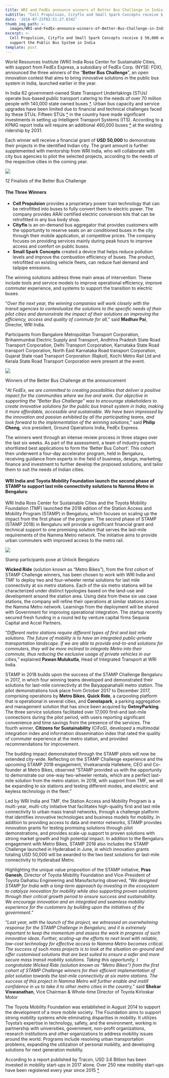 ```yaml
---
title: WRI and FedEx announce winners of Better Bus Challenge in India
subtitle: "Cell Propulsion, Cityflo and Small Spark Concepts receive $ 50,000 each to support the Public Bus System in\_India"
date: '2018-07-23T02:51:27.634Z'
thumb_img_path: >-
  images/WRI-and-FedEx-announce-winners-of-Better-Bus-Challenge-in-India/1*F6tCtReItt6z4YCvhEXdiQ.jpeg
excerpt: >-
  Cell Propulsion, Cityflo and Small Spark Concepts receive $ 50,000 each to
  support the Public Bus System in India
template: post
---
```

World Resources Institute (WRI) India Ross Center for Sustainable Cities, with support from FedEx Express, a subsidiary of FedEx Corp. (NYSE: FDX), announced the three winners of the “**Better Bus Challenge**”, an open innovation contest that aims to bring innovative solutions in the public bus system in India, launched earlier in the year.

In India 62 government-owned State Transport Undertakings (STUs) operate bus-based public transport catering to the needs of over 70 million people with 140,000 state owned buses [\*](http://www.indiaenvironmentportal.org.in/files/file/Review%20of%20the%20Performance%20of%20State%20Road%20Transport%20Undertakings%20%28SRTUs%29%20for%202014-2015.pdf). Urban bus capacity and service upgrades have been limited due to financial and technical challenges faced by these STUs. Fifteen STUs [\*](https://smartnet.niua.org/sites/default/files/webform/Roadmap%20for%20improving%20City%20Bus%20Systems%20in%20India.pdf) in the country have made significant investments in setting up Intelligent Transport Systems (ITS). According to a KPMG report India will require an additional 460,000 buses [\*](https://assets.kpmg.com/content/dam/kpmg/in/pdf/2017/10/Reimagining-public-transport.pdf) at the existing ridership by 2031.

Each winner will receive a financial grant of **USD 50,000** to demonstrate their projects in the identified Indian city. The grant amount is further supplemented with mentorship from WRI India, who will collaborate with city bus agencies to pilot the selected projects, according to the needs of the respective cities in the coming year.

![](/images/WRI-and-FedEx-announce-winners-of-Better-Bus-Challenge-in-India/1*F6tCtReItt6z4YCvhEXdiQ.jpeg)

<figcaption>12 Finalists of the Better Bus Challenge</figcaption>

#### The Three Winners

*   **Cell Propulsion** provides a proprietary power train technology that can be retrofitted into buses to fully convert them to electric power. The company provides ARAI certified electric conversion kits that can be retrofitted in any bus body shop.
*   **Cityflo** is an on-demand bus aggregator that provides customers with the opportunity to reserve seats on air conditioned buses in the city through their mobile application, at competitive prices. The company focuses on providing services mainly during peak hours to improve access and comfort on public buses.
*   **Small Spark** **Concepts** created a device that helps reduce pollution levels and improve the combustion efficiency of buses. The product, retrofitted on existing vehicle fleets, can reduce fuel demand and tailpipe emissions.

The winning solutions address three main areas of intervention. These include tools and service models to improve operational efficiency, improve commuter experience, and systems to support the transition to electric buses.

“*Over the next year, the winning companies will work closely with the transit agencies to contextualize the solutions to the specific needs of their pilot cities and demonstrate the impact of their solutions on improving the efficiency, access and quality of commute for all,*” said **Madhav Pai**, Director, WRI India.

Participants from Bangalore Metropolitan Transport Corporation, Brihanmumbai Electric Supply and Transport, Andhhra Pradesh State Road Transport Corporation, Delhi Transport Corporation, Karnataka State Road transport Corporation, North East Karnataka Road transport Corporation, Gujarat State road Transport Corporation (Rajkot), Kochi Metro Rail Ltd and Kerala State Road Transport Corporation were present at the event.

![](/images/WRI-and-FedEx-announce-winners-of-Better-Bus-Challenge-in-India/1*dQX8BijPKr-tpa-IKbbhjQ.jpeg)

<figcaption>Winners of the Better Bus Challenge at the announcement</figcaption>

“*At FedEx, we are committed to creating possibilities that deliver a positive impact for the communities where we live and work. Our objective in supporting the “Better Bus Challenge” was to encourage stakeholders to create innovative solutions for the public bus transit system in India, making it more affordable, accessible and sustainable. We have been impressed by the innovation and passion exhibited by all the participating teams, and look forward to the implementation of the winning solutions,*” said **Philip Cheng**, vice president, Ground Operations India, FedEx Express.

The winners went through an intense review process in three stages over the last six weeks. As part of the assessment, a team of industry experts shortlisted best applications to form the ‘Better Bus Cohort’. This cohort then underwent a four-day accelerator program, held in Bengaluru, receiving guidance from experts in the field of business, design, marketing, finance and investment to further develop the proposed solutions, and tailor them to suit the needs of Indian cities.

#### WRI India and Toyota Mobility Foundation launch the second phase of STAMP to support last mile connectivity solutions to Namma Metro in Bengaluru

WRI India Ross Center for Sustainable Cities and the Toyota Mobility Foundation (TMF) launched the 2018 edition of the Station Access and Mobility Program (STAMP) in Bengaluru, which focuses on scaling up the impact from the first phase of the program. The second phase of STAMP (STAMP 2018) in Bengaluru will provide a significant financial grant and technical support to one promising solution that serves the last-mile requirements of the Namma Metro network. The initiative aims to provide urban commuters with improved access to the metro rail.

![](/images/WRI-and-FedEx-announce-winners-of-Better-Bus-Challenge-in-India/1*e9T4Ua6nCrNl38B-zE8AWg.jpeg)

<figcaption>Stamp participants pose at Unlock Bengaluru</figcaption>

**Wicked Ride** (solution known as “Metro Bikes”), from the first cohort of STAMP Challenge winners, has been chosen to work with WRI India and TMF to deploy two and four-wheeler rental solutions for last mile connectivity at six metro stations. Each of the six metro stations will be characterized under distinct typologies based on the land-use and development around the station area. Using data from these six use case stations, the company will refine their operations at similar stations across the Namma Metro network. Learnings from the deployment will be shared with Government for improving operational integration. The startup recently secured fresh funding in a round led by venture capital firms Sequoia Capital and Accel Partners.

“*Different metro stations require different types of first and last mile solutions. The future of mobility is to have an integrated public-private transportation landscape. If we are able to provide end-to-end solutions for commuters, they will be more inclined to integrate Metro into their commute, thus reducing the exclusive usage of private vehicles in our cities,*” explained **Pawan Mulukutla**, Head of Integrated Transport at WRI India.

STAMP in 2018 builds upon the success of the STAMP Challenge Bengaluru in 2017, in which four winning teams developed and demonstrated their solutions for last-mile connectivity at the Baiyappanahalli metro station. The pilot demonstrations took place from October 2017 to December 2017, comprising operations by **Metro Bikes**, **Quick Ride**, a carpooling platform that is operational in several cities, and **Constapark**, a parking aggregation and management solution that has since been acquired by **GetmyParking**. The three service solutions facilitated over 17,000 first-and last-mile connections during the pilot period, with users reporting significant convenience and time savings from the presence of the services. The fourth winner, **Citizens for Sustainability** (CiFoS), developed a multimodal integration index and information dissemination index that rated the quality of commuter experience at the metro station, and provided recommendations for improvement.

The budding impact demonstrated through the STAMP pilots will now be extended city-wide. Reflecting on the STAMP Challenge experience and the upcoming STAMP 2018 engagement, Vivekananda Hallekere, CEO and Co-founder at Metro Bikes, observed “STAMP provided us with the opportunity to demonstrate our one-way two-wheeler rentals, which are a perfect last-mile solution from the metro station. In 2018, with support from TMF, we will be expanding to six stations and testing different modes, and electric and keyless technology in the fleet.”

Led by WRI India and TMF, the Station Access and Mobility Program is a multi-year, multi-city initiative that facilitates high-quality first and last mile connectivity to urban mass transit networks, through a challenge platform that identifies innovative technologies and business models for mobility. In addition to providing access to data and mentor networks, STAMP provides innovation grants for testing promising solutions through pilot demonstrations, and provides scale-up support to proven solutions with strong market growth and high potential impact. In addition to the Bengaluru engagement with Metro Bikes, STAMP 2018 also includes the STAMP Challenge launched in Hyderabad in June, in which innovation grants totaling USD 50,000 will be awarded to the two best solutions for last-mile connectivity to Hyderabad Metro.

Highlighting the unique value proposition of the STAMP initiative, **Pras Ganesh**, Director of Toyota Mobility Foundation and Vice-President of Toyota Daihatsu Engineering and Manufacturing observed, “*We designed STAMP for India with a long-term approach by investing in the ecosystem to catalyze innovation for mobility while also supporting proven solutions through their critical growth period to ensure success and sustainability. We encourage innovation and an integrated and seamless mobility experience for the customers by building upon the initiatives of the government.”*

“*Last year, with the launch of the project, we witnessed an overwhelming response for the STAMP Challenge in Bengaluru, and it is extremely important to keep the momentum and assess the work in progress of such innovative ideas. Further, scaling-up the efforts to next level with reliable, low-cost technology for effective access to Namma Metro becomes critical. The success of such mass projects is to look at the situation on-ground and offer customised solutions that are best suited to ensure a safer and more secure mass transit mobility solutions. Taking this opportunity, I congratulate Wicked Ride (solution known as “Metro Bikes”) from the first cohort of STAMP Challenge winners for their efficient implementation of pilot solution towards the last-mile connectivity at six metro stations. The success of this project in Namma Metro will further enable and instill confidence in us to take it to other metro cities in the country,*” said **Shekar Viswanathan**, Vice Chairman &amp; Whole-time Director of Toyota Kirloskar Motor

The Toyota Mobility Foundation was established in August 2014 to support the development of a more mobile society. The Foundation aims to support strong mobility systems while eliminating disparities in mobility. It utilizes Toyota’s expertise in technology, safety, and the environment, working in partnership with universities, government, non-profit organizations, research institutions and other organizations to address mobility issues around the world. Programs include resolving urban transportation problems, expanding the utilization of personal mobility, and developing solutions for next generation mobility.

According to a report published by Tracxn, USD 3.6 Billion has been invested in mobility start-ups in 2017 alone. Over 250 new mobility start-ups have been registered every year since 2015 [\*](https://tracxn.com/reports/HRnhE91xrm8pwZEtAp9SCg/Transport%20Tech%20Sector%20Landscape%20Reportt)

